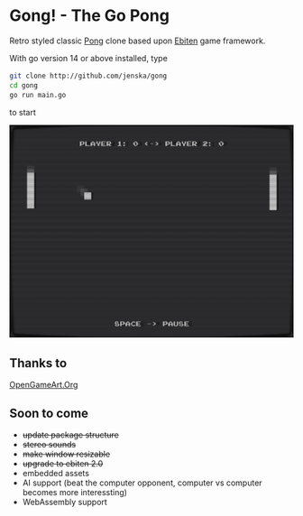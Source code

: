 # Gong! - The Go Pong

Retro styled classic [Pong](https://en.wikipedia.org/wiki/Pong) clone based upon [Ebiten](https://ebiten.org/) game framework.

With go version 14 or above installed, type

```bash
git clone http://github.com/jenska/gong
cd gong
go run main.go
```

to start

![Screenshot](assets/screenshot.png)

## Thanks to

[OpenGameArt.Org](https://opengameart.org/)

## Soon to come

- ~~update package structure~~
- ~~stereo sounds~~
- ~~make window resizable~~
- ~~upgrade to ebiten 2.0~~
- embedded assets
- AI support (beat the computer opponent, computer vs computer becomes more interessting)
- WebAssembly support
